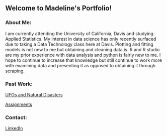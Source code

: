 
## Welcome to Madeline's Portfolio! 

### About Me: 
I am currently attending the University of California, Davis and studying Applied Statistics. My interest in data science has only recently surfaced due to taking a Data Technology class here at Davis. Plotting and fitting models is not new to me but obtaining and cleaning data is. R and R studio are my prior experience with data analysis and python is fairly new to me. I hope to continue to increase that knowledge but still continue to work more with examining data and presenting it as opposed to obtaining it through scraping.
 

### Past Work:
[UFOs and Natural Disasters](https://github.com/mmadet/STA-141B-Project)   

[Assignments](https://github.com/mmadet/Assignments)



### Contact: 
[LinkedIn](https://www.linkedin.com/in/madeline-ye-25283727/)
